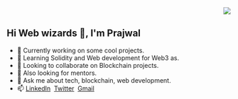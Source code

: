

<div id="header">
  <img src="https://media1.giphy.com/media/hReWMYjSydBfwf1puQ/giphy.gif?cid=790b76111bba6629e7fb9ed546bd6621c51d6ce94288bf1f&rid=giphy.gif&ct=g" align="right">
  <br/>
  <h2>Hi Web wizards 👋, I'm Prajwal</h2>

- 🔭 Currently working on some cool projects.
- 🌱 Learning Solidity and Web development for Web3 as.
- 👯 Looking to collaborate on Blockchain projects.
- 🤔 Also looking for mentors.
- 💬 Ask me about tech, blockchain, web development.
- 📫 <a href="https://www.linkedin.com/in/prajwal-k1">LinkedIn</a> 	&nbsp;<a href="https://twitter.com/prajwal_k1">Twitter</a> 	&nbsp;<a href="mailto:prajwal.kb.1999@gmail.com">Gmail</a> 
</div>
